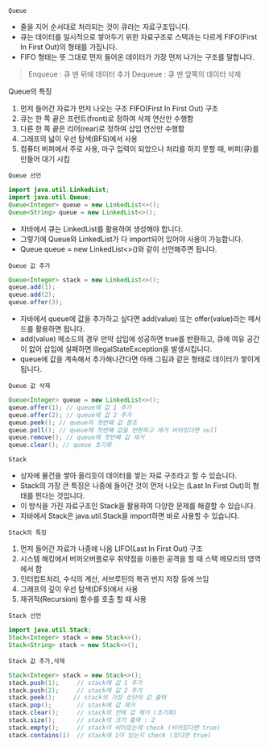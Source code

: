 `Queue`

- 줄을 지어 순서대로 처리되는 것이 큐라는 자료구조입니다.
- 큐는 데이터를 일시적으로 쌓아두기 위한 자료구조로 스택과는 다르게 FIFO(First In First Out)의 형태를 가집니다.
- FIFO 형태는 뜻 그대로 먼저 들어온 데이터가 가장 먼저 나가는 구조를 말합니다.
> Enqueue : 큐 맨 뒤에 데이터 추가
> Dequeue : 큐 맨 앞쪽의 데이터 삭제

Queue의 특징
1. 먼저 들어간 자료가 먼저 나오는 구조 FIFO(First In First Out) 구조
2. 큐는 한 쪽 끝은 프런트(front)로 정하여 삭제 연산만 수행함
3. 다른 한 쪽 끝은 리어(rear)로 정하여 삽입 연산만 수행함
4. 그래프의 넓이 우선 탐색(BFS)에서 사용
5. 컴퓨터 버퍼에서 주로 사용, 마구 입력이 되었으나 처리를 하지 못할 때, 버퍼(큐)를 만들어 대기 시킴

`Queue 선언`

```java
import java.util.LinkedList;
import java.util.Queue;
Queue<Integer> queue = new LinkedList<>();
Queue<String> queue = new LinkedList<>();
```

- 자바에서 큐는 LinkedList를 활용하여 생성해야 합니다. 
- 그렇기에 Queue와 LinkedList가 다 import되어 있어야 사용이 가능합니다. 
- Queue<Element> queue = new LinkedList<>()와 같이 선언해주면 됩니다.

`Queue 값 추가`

```java
Queue<Integer> stack = new LinkedList<>();
queue.add(1);
queue.add(2);
queue.offer(3);
```

- 자바에서 queue에 값을 추가하고 싶다면 add(value) 또는 offer(value)라는 메서드를 활용하면 됩니다. 
- add(value) 메소드의 경우 만약 삽입에 성공하면 true를 반환하고, 큐에 여유 공간이 없어 삽입에 실패하면 IllegalStateException을 발생시킵니다. 
- queue에 값을 계속해서 추가해나간다면 아래 그림과 같은 형태로 데이터가 쌓이게 됩니다.

`Queue 값 삭제`

```java
Queue<Integer> queue = new LinkedList<>();
queue.offer(1); // queue에 값 1 추가
queue.offer(2); // queue에 값 2 추가
queue.peek(); // queue의 첫번째 값 참조
queue.poll(); // queue에 첫번째 값을 반환하고 제거 비어있다면 null
queue.remove(); // queue에 첫번째 값 제거
queue.clear(); // queue 초기화
```

`Stack`

- 상자에 물건을 쌓아 올리듯이 데이터를 쌓는 자료 구조라고 할 수 있습니다.
- Stack의 가장 큰 특징은 나중에 들어간 것이 먼저 나오는 (Last In First Out)의 형태를 띈다는 것입니다.
- 이 방식을 가진 자료구조인 Stack을 활용하여 다양한 문제를 해결할 수 있습니다. 
- 자바에서 Stack은 java.util.Stack을 import하면 바로 사용할 수 있습니다.

`Stack의 특징`

1. 먼저 들어간 자료가 나중에 나옴 LIFO(Last In First Out) 구조
2. 시스템 해킹에서 버퍼오버플로우 취약점을 이용한 공격을 할 때 스택 메모리의 영역에서 함 
3. 인터럽트처리, 수식의 계산, 서브루틴의 복귀 번지 저장 등에 쓰임
4. 그래프의 깊이 우선 탐색(DFS)에서 사용
5. 재귀적(Recursion) 함수를 호출 할 때 사용

`Stack 선언`

```java
import java.util.Stack;
Stack<Integer> stack = new Stack<>();
Stack<String> stack = new Stack<>();
```

`Stack 값 추가,삭제`

```java
Stack<Integer> stack = new Stack<>();
stack.push(1);     // stack에 값 1 추가
stack.push(2);     // stack에 값 2 추가
stack.peek();     // stack의 가장 상단의 값 출력
stack.pop();       // stack에 값 제거
stack.clear();     // stack의 전체 값 제거 (초기화)
stack.size();      // stack의 크기 출력 : 2
stack.empty();     // stack이 비어있는제 check (비어있다면 true)
stack.contains(1)  // stack에 1이 있는지 check (있다면 true)
```
  

